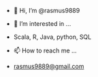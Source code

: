 - 👋 Hi, I’m @rasmus9889
- 👀 I’m interested in ...
- Scala, R, Java, python, SQL

- 📫 How to reach me ...
- rasmus9889@gmail.com

<!---
rasmus9889/rasmus9889 is a ✨ special ✨ repository because its `README.md` (this file) appears on your GitHub profile.
You can click the Preview link to take a look at your changes.
--->

